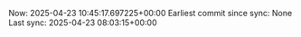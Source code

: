 Now: 2025-04-23 10:45:17.697225+00:00 Earliest commit since sync: None Last sync: 2025-04-23 08:03:15+00:00
